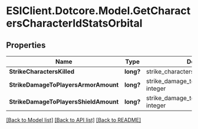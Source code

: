 # ESIClient.Dotcore.Model.GetCharactersCharacterIdStatsOrbital
## Properties

Name | Type | Description | Notes
------------ | ------------- | ------------- | -------------
**StrikeCharactersKilled** | **long?** | strike_characters_killed integer | [optional] 
**StrikeDamageToPlayersArmorAmount** | **long?** | strike_damage_to_players_armor_amount integer | [optional] 
**StrikeDamageToPlayersShieldAmount** | **long?** | strike_damage_to_players_shield_amount integer | [optional] 

[[Back to Model list]](../README.md#documentation-for-models) [[Back to API list]](../README.md#documentation-for-api-endpoints) [[Back to README]](../README.md)


